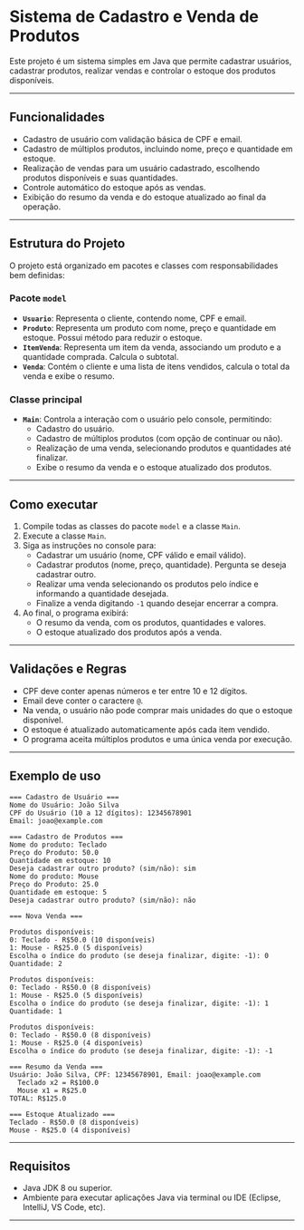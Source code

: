 
# Sistema de Cadastro e Venda de Produtos

Este projeto é um sistema simples em Java que permite cadastrar usuários, cadastrar produtos, realizar vendas e controlar o estoque dos produtos disponíveis. 

---

## Funcionalidades

- Cadastro de usuário com validação básica de CPF e email.
- Cadastro de múltiplos produtos, incluindo nome, preço e quantidade em estoque.
- Realização de vendas para um usuário cadastrado, escolhendo produtos disponíveis e suas quantidades.
- Controle automático do estoque após as vendas.
- Exibição do resumo da venda e do estoque atualizado ao final da operação.

---

## Estrutura do Projeto

O projeto está organizado em pacotes e classes com responsabilidades bem definidas:

### Pacote `model`

- **`Usuario`**: Representa o cliente, contendo nome, CPF e email.
- **`Produto`**: Representa um produto com nome, preço e quantidade em estoque. Possui método para reduzir o estoque.
- **`ItemVenda`**: Representa um item da venda, associando um produto e a quantidade comprada. Calcula o subtotal.
- **`Venda`**: Contém o cliente e uma lista de itens vendidos, calcula o total da venda e exibe o resumo.

### Classe principal

- **`Main`**: Controla a interação com o usuário pelo console, permitindo:
  - Cadastro do usuário.
  - Cadastro de múltiplos produtos (com opção de continuar ou não).
  - Realização de uma venda, selecionando produtos e quantidades até finalizar.
  - Exibe o resumo da venda e o estoque atualizado dos produtos.

---

## Como executar

1. Compile todas as classes do pacote `model` e a classe `Main`.
2. Execute a classe `Main`.
3. Siga as instruções no console para:
   - Cadastrar um usuário (nome, CPF válido e email válido).
   - Cadastrar produtos (nome, preço, quantidade). Pergunta se deseja cadastrar outro.
   - Realizar uma venda selecionando os produtos pelo índice e informando a quantidade desejada.
   - Finalize a venda digitando `-1` quando desejar encerrar a compra.
4. Ao final, o programa exibirá:
   - O resumo da venda, com os produtos, quantidades e valores.
   - O estoque atualizado dos produtos após a venda.

---

## Validações e Regras

- CPF deve conter apenas números e ter entre 10 e 12 dígitos.
- Email deve conter o caractere `@`.
- Na venda, o usuário não pode comprar mais unidades do que o estoque disponível.
- O estoque é atualizado automaticamente após cada item vendido.
- O programa aceita múltiplos produtos e uma única venda por execução.

---

## Exemplo de uso

```
=== Cadastro de Usuário ===
Nome do Usuário: João Silva
CPF do Usuário (10 a 12 dígitos): 12345678901
Email: joao@example.com

=== Cadastro de Produtos ===
Nome do produto: Teclado
Preço do Produto: 50.0
Quantidade em estoque: 10
Deseja cadastrar outro produto? (sim/não): sim
Nome do produto: Mouse
Preço do Produto: 25.0
Quantidade em estoque: 5
Deseja cadastrar outro produto? (sim/não): não

=== Nova Venda ===

Produtos disponíveis:
0: Teclado - R$50.0 (10 disponíveis)
1: Mouse - R$25.0 (5 disponíveis)
Escolha o índice do produto (se deseja finalizar, digite: -1): 0
Quantidade: 2

Produtos disponíveis:
0: Teclado - R$50.0 (8 disponíveis)
1: Mouse - R$25.0 (5 disponíveis)
Escolha o índice do produto (se deseja finalizar, digite: -1): 1
Quantidade: 1

Produtos disponíveis:
0: Teclado - R$50.0 (8 disponíveis)
1: Mouse - R$25.0 (4 disponíveis)
Escolha o índice do produto (se deseja finalizar, digite: -1): -1

=== Resumo da Venda ===
Usuário: João Silva, CPF: 12345678901, Email: joao@example.com
  Teclado x2 = R$100.0
  Mouse x1 = R$25.0
TOTAL: R$125.0

=== Estoque Atualizado ===
Teclado - R$50.0 (8 disponíveis)
Mouse - R$25.0 (4 disponíveis)
```

---

## Requisitos

- Java JDK 8 ou superior.
- Ambiente para executar aplicações Java via terminal ou IDE (Eclipse, IntelliJ, VS Code, etc).

---

